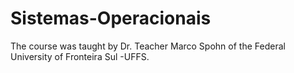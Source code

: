 # Sistemas-Operacionais

The course was taught by Dr. Teacher Marco Spohn of the Federal University of Fronteira Sul -UFFS.
